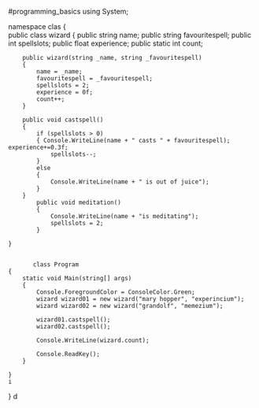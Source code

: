 #programming_basics 
using System;

namespace clas
{   
    public class wizard
    {
        public string name;
        public string favouritespell;
        public int spellslots;
        public float experience;
        public static int count;


        public wizard(string _name, string _favouritespell)
        {
            name = _name;
            favouritespell = _favouritespell;
            spellslots = 2;
            experience = 0f;
            count++;
        }

        public void castspell()
        {
            if (spellslots > 0)
            { Console.WriteLine(name + " casts " + favouritespell); experience+=0.3f;
                spellslots--;
            }
            else
            {
                Console.WriteLine(name + " is out of juice");
            }
        }
            public void meditation()
            {
                Console.WriteLine(name + "is meditating");
                spellslots = 2;
            }

    }   
    

           class Program
    {
        static void Main(string[] args)
        {
            Console.ForegroundColor = ConsoleColor.Green;
            wizard wizard01 = new wizard("mary hopper", "experincium");
            wizard wizard02 = new wizard("grandolf", "memezium");

            wizard01.castspell();            
            wizard02.castspell();

            Console.WriteLine(wizard.count);

            Console.ReadKey();
        }
        
    }
    i
}
d